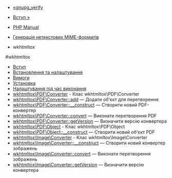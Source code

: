 - [«gnupg_verify](function.gnupg-verify.md)
- [Вступ »](intro.wkhtmltox.md)

- [PHP Manual](index.md)
- [Генерація нетекстових MIME-форматів](refs.utilspec.nontext.md)
- wkhtmltox

#wkhtmltox

- [Вступ](intro.wkhtmltox.md)
- [Встановлення та налаштування](wkhtmltox.setup.md)
- [Вимоги](wkhtmltox.requirements.md)
- [Установка](wkhtmltox.installation.md)
- [Налаштування під час виконання](wkhtmltox.configuration.md)
- [wkhtmltox\PDF\Converter](class.wkhtmltox-pdf-converter.md) -
Клас wkhtmltox\PDF\Converter
- [wkhtmltox\PDF\Converter::add](wkhtmltox-pdf-converter.add.md)
— Додати об'єкт для перетворення
- [wkhtmltox\PDF\Converter::\_\_construct](wkhtmltox-pdf-converter.construct.md)
— Створити новий PDF-конвертер
- [wkhtmltox\PDF\Converter::convert](wkhtmltox-pdf-converter.convert.md)
— Виконати перетворення PDF
- [wkhtmltox\PDF\Converter::getVersion](wkhtmltox-pdf-converter.getversion.md)
— Визначити версію конвертера
- [wkhtmltox\PDF\Object](class.wkhtmltox-pdf-object.md) - Клас
wkhtmltox\PDF\Object
- [wkhtmltox\PDF\Object::\_\_construct](wkhtmltox-pdf-object.construct.md)
— Створити новий об'єкт PDF
- [wkhtmltox\Image\Converter](class.wkhtmltox-image-converter.md) -
Клас wkhtmltox\Image\Converter
- [wkhtmltox\Image\Converter::\_\_construct](wkhtmltox-image-converter.construct.md)
— Створити новий конвертер зображень
- [wkhtmltox\Image\Converter::convert](wkhtmltox-image-converter.convert.md)
— Виконати перетворення зображень
- [wkhtmltox\Image\Converter::getVersion](wkhtmltox-image-converter.getversion.md)
— Визначити версію конвертера
